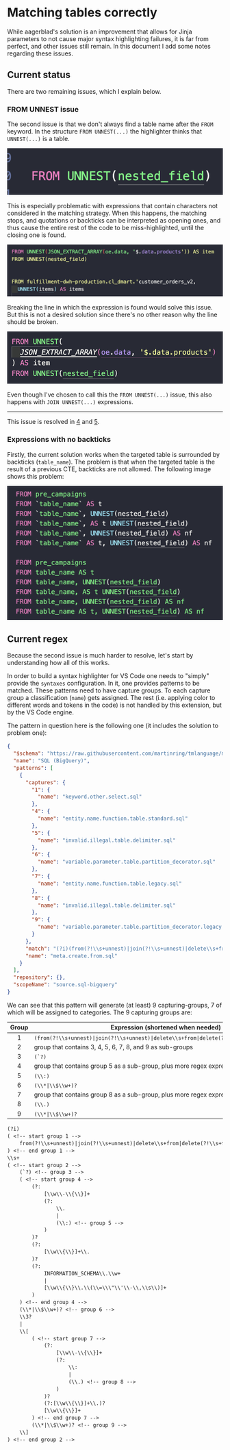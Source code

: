 # Matching tables correctly

While aagerblad's solution is an improvement that allows for Jinja parameters to not cause major syntax highlighting
failures, it is far from perfect, and other issues still remain. In this document I add some notes regarding these
issues.

## Current status

There are two remaining issues, which I explain below.

### FROM UNNEST issue

The second issue is that we don't always find a table name after the `FROM` keyword. In the structure `FROM UNNEST(...)`
the highlighter thinks that `UNNEST(...)` is a table.

![unnest is table](img/02_unnest_is_table.png)

This is especially problematic with expressions that contain characters not considered in the matching strategy. When
this happens, the matching stops, and quotations or backticks can be interpreted as opening ones, and thus cause the
entire rest of the code to be miss-highlighted, until the closing one is found.

![wrong quotations](img/03_wrong_quotations.png)

Breaking the line in which the expression is found would solve this issue. But this is not a desired solution since
there's no other reason why the line should be broken.

![broken line](img/04_broken_line.png)

Even though I've chosen to call this the `FROM UNNEST(...)` issue, this also happens with `JOIN UNNEST(...)`
expressions.

---
This issue is resolved in [4][1] and [5][2].

### Expressions with no backticks

Firstly, the current solution works when the targeted table is surrounded by backticks (`table_name`). The problem is
that when the targeted table is the result of a previous CTE, backticks are not allowed. The following image shows this
problem:

![backticks versus no backticks](img/01_issue_one.png)

## Current regex

Because the second issue is much harder to resolve, let's start by understanding how all of this works.

In order to build a syntax highlighter for VS Code one needs to "simply" provide the `syntaxes` configuration. In it,
one provides patterns to be matched. These patterns need to have capture groups. To each capture group a classification
(`name`) gets assigned. The rest (i.e. applying color to different words and tokens in the code) is not handled by this
extension, but by the VS Code engine.

The pattern in question here is the following one (it includes the solution to problem one):

```json
{
  "$schema": "https://raw.githubusercontent.com/martinring/tmlanguage/master/tmlanguage.json",
  "name": "SQL (BigQuery)",
  "patterns": [
    {
      "captures": {
        "1": {
          "name": "keyword.other.select.sql"
        },
        "4": {
          "name": "entity.name.function.table.standard.sql"
        },
        "5": {
          "name": "invalid.illegal.table.delimiter.sql"
        },
        "6": {
          "name": "variable.parameter.table.partition_decorator.sql"
        },
        "7": {
          "name": "entity.name.function.table.legacy.sql"
        },
        "8": {
          "name": "invalid.illegal.table.delimiter.sql"
        },
        "9": {
          "name": "variable.parameter.table.partition_decorator.legacy.sql"
        }
      },
      "match": "(?i)(from(?!\\s+unnest)|join(?!\\s+unnest)|delete\\s+from|delete(?!\\s+from)|update|using)\\s+((`?)((?:[\\w\\-\\{\\}]+(?:\\.|(\\:)))?(?:[\\w\\{\\}]+\\.)?(?:INFORMATION_SCHEMA\\.\\w+|[\\w\\{\\}\\.\\(\\=\\\"\\'\\-\\,\\s\\)]+))(\\*|\\$\\w+)?\\3?|\\[((?:[\\w\\-\\{\\}]+(?:\\:|(\\.)))?(?:[\\w\\{\\}]+\\.)?[\\w\\{\\}]+)(\\*|\\$\\w+)?\\])",
      "name": "meta.create.from.sql"
    }
  ],
  "repository": {},
  "scopeName": "source.sql-bigquery"
}
```

We can see that this pattern will generate (at least) 9 capturing-groups, 7 of which will be assigned to categories.
The 9 capturing groups are:

| Group | Expression (shortened when needed)                                                            |
|:-----:|-----------------------------------------------------------------------------------------------|
| 1     | `(from(?!\\s+unnest)\|join(?!\\s+unnest)\|delete\\s+from\|delete(?!\\s+from)\|update\|using)` |
| 2     | group that contains 3, 4, 5, 6, 7, 8, and 9 as sub-groups                                     |
| 3     | ``(`?)``                                                                                      |
| 4     | group that contains group 5 as a sub-group, plus more regex expressions                       |
| 5     | `(\\:)`                                                                                       |
| 6     | `(\\*\|\\$\\w+)?`                                                                             |
| 7     | group that contains group 8 as a sub-group, plus more regex expressions                       |
| 8     | `(\\.)`                                                                                       |
| 9     | `(\\*\|\\$\\w+)?`                                                                             |

```txt
(?i)
( <!-- start group 1 -->
    from(?!\\s+unnest)|join(?!\\s+unnest)|delete\\s+from|delete(?!\\s+from)|update|using
) <!-- end group 1 -->
\\s+
( <!-- start group 2 -->
    (`?) <!-- group 3 -->
    ( <!-- start group 4 -->
        (?:
            [\\w\\-\\{\\}]+
            (?:
                \\.
                |
                (\\:) <!-- group 5 -->
            )
        )?
        (?:
            [\\w\\{\\}]+\\.
        )?
        (?:
            INFORMATION_SCHEMA\\.\\w+
            |
            [\\w\\{\\}\\.\\(\\=\\\"\\'\\-\\,\\s\\)]+
        )
    ) <!-- end group 4 -->
    (\\*|\\$\\w+)? <!-- group 6 -->
    \\3?
    |
    \\[
        ( <!-- start group 7 -->
            (?:
                [\\w\\-\\{\\}]+
                (?:
                    \\:
                    |
                    (\\.) <!-- group 8 -->
                )
            )?
            (?:[\\w\\{\\}]+\\.)?
            [\\w\\{\\}]+
        ) <!-- end group 7 -->
        (\\*|\\$\\w+)? <!-- group 9 -->
    \\]
) <!-- end group 2 -->
```

[1]: https://github.com/daczarne/vscode-language-sql-bigquery/pull/4
[2]: https://github.com/daczarne/vscode-language-sql-bigquery/pull/5
